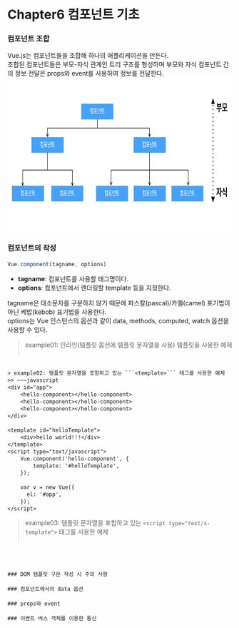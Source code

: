 # Chapter6 컴포넌트 기초

### 컴포넌트 조합
Vue.js는 컴포넌트들을 조합해 하나의 애플리케이션을 만든다.<br>
조합된 컴포넌트들은 부모-자식 관계인 트리 구조를 형성하며
부모와 자식 컴포넌트 간의 정보 전달은 props와 event를 사용하여 정보를 전달한다.
<img src="./img/component_struct.png" width="841px" height="343px"></img>


### 컴포넌트의 작성
~~~javascript
Vue.component(tagname, options)
~~~
* __tagname__: 컴포넌트를 사용할 태그명이다.
* __options__: 컴포넌트에서 렌더링할 template 등을 지정한다.

tagname은 대소문자를 구분하지 않기 때문에 파스칼(pascal)/카멜(camel) 표기법이 아닌 케밥(kebob) 표기법을 사용한다.<br>
options는 Vue 인스턴스의 옵션과 같이 data, methods, computed, watch 옵션을 사용할 수 있다.

> example01: 인라인(템플릿 옵션에 템플릿 문자열을 사용) 템플릿을 사용한 예제
>> ~~~javascript
<div id="app">
    <hello-component></hello-component>
    <hello-component></hello-component>
    <hello-component></hello-component>
</div>

<script type="text/javascript">
    Vue.component('hello-component', {
      template: '<div>hello world</div>',
    });

    var v = new Vue({
      el: '#app',
    });
</script>
~~~

> example02: 템플릿 문자열을 포함하고 있는 ```<template>``` 태그를 사용한 예제
>> ~~~javascript
<div id="app">
    <hello-component></hello-component>
    <hello-component></hello-component>
    <hello-component></hello-component>
</div>

<template id="helloTemplate">
    <div>hello world!!!</div>
</template>
<script type="text/javascript">
    Vue.component('hello-component', {
        template: '#helloTemplate',
    });

    var v = new Vue({
      el: '#app',
    });
</script>
~~~

> example03: 템플릿 문자열을 포함하고 있는 ```<script type="text/x-template">``` 태그를 사용한 예제
>> ~~~javascript
<div id="app">
    <hello-component></hello-component>
    <hello-component></hello-component>
    <hello-component></hello-component>
</div>

<script type="text/x-template" id="helloTemplate">
    <div>hello world!!!</div>
</script>
<script type="text/javascript">
    Vue.component('hello-component', {
        template: '#helloTemplate',
    });

    var v = new Vue({
      el: '#app',
    });
</script>
~~~



### DOM 템플릿 구문 작성 시 주의 사항

### 컴포넌트에서의 data 옵션

### props와 event

### 이벤트 버스 객체를 이용한 통신
